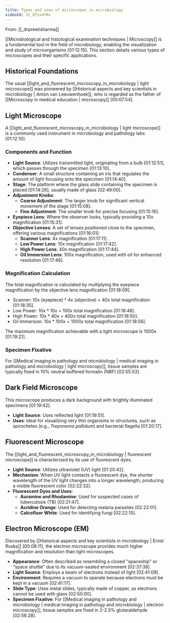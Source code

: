 ```yaml
---
title: Types and uses of microscopes in microbiology
videoId: J1_8Tzx47Rs
---
```


From: [[_drpreetisharma]] <br/> 

[[Microbiological and histological examination techniques | Microscopy]] is a fundamental tool in the field of microbiology, enabling the visualization and study of microorganisms <a class="yt-timestamp" data-t="01:12:15">[01:12:15]</a>. This section details various types of microscopes and their specific applications.

## Historical Foundations

The usual [[light_and_fluorescent_microscopy_in_microbiology | light microscope]] was pioneered by [[Historical aspects and key scientists in microbiology | Anton van Leeuwenhoek]], who is regarded as the father of [[Microscopy in medical education | microscopy]] <a class="yt-timestamp" data-t="00:07:54">[00:07:54]</a>.

## Light Microscope

A [[light_and_fluorescent_microscopy_in_microbiology | light microscope]] is a commonly used instrument in microbiology and pathology labs <a class="yt-timestamp" data-t="01:12:10">[01:12:10]</a>.

### Components and Function

*   **Light Source**: Utilizes transmitted light, originating from a bulb <a class="yt-timestamp" data-t="01:12:51">[01:12:51]</a>, which passes through the specimen <a class="yt-timestamp" data-t="01:13:10">[01:13:10]</a>.
*   **Condenser**: A small structure containing an iris that regulates the amount of light focusing onto the specimen <a class="yt-timestamp" data-t="01:14:40">[01:14:40]</a>.
*   **Stage**: The platform where the glass slide containing the specimen is placed <a class="yt-timestamp" data-t="01:14:26">[01:14:26]</a>, usually made of glass <a class="yt-timestamp" data-t="02:49:00">[02:49:00]</a>.
*   **Adjustment Knobs**:
    *   **Coarse Adjustment**: The larger knob for significant vertical movement of the stage <a class="yt-timestamp" data-t="01:15:08">[01:15:08]</a>.
    *   **Fine Adjustment**: The smaller knob for precise focusing <a class="yt-timestamp" data-t="01:15:16">[01:15:16]</a>.
*   **Eyepiece Lens**: Where the observer looks, typically providing a 10x magnification <a class="yt-timestamp" data-t="01:15:31">[01:15:31]</a>.
*   **Objective Lenses**: A set of lenses positioned close to the specimen, offering various magnifications <a class="yt-timestamp" data-t="01:16:01">[01:16:01]</a>:
    *   **Scanner Lens**: 4x magnification <a class="yt-timestamp" data-t="01:17:11">[01:17:11]</a>.
    *   **Low Power Lens**: 10x magnification <a class="yt-timestamp" data-t="01:17:42">[01:17:42]</a>.
    *   **High Power Lens**: 40x magnification <a class="yt-timestamp" data-t="01:17:44">[01:17:44]</a>.
    *   **Oil Immersion Lens**: 100x magnification, used with oil for enhanced resolution <a class="yt-timestamp" data-t="01:17:46">[01:17:46]</a>.

### Magnification Calculation

The total magnification is calculated by multiplying the eyepiece magnification by the objective lens magnification <a class="yt-timestamp" data-t="01:18:09">[01:18:09]</a>.

*   Scanner: 10x (eyepiece) * 4x (objective) = 40x total magnification <a class="yt-timestamp" data-t="01:18:35">[01:18:35]</a>.
*   Low Power: 10x * 10x = 100x total magnification <a class="yt-timestamp" data-t="01:18:48">[01:18:48]</a>.
*   High Power: 10x * 40x = 400x total magnification <a class="yt-timestamp" data-t="01:18:50">[01:18:50]</a>.
*   Oil Immersion: 10x * 100x = 1000x total magnification <a class="yt-timestamp" data-t="01:18:56">[01:18:56]</a>.

The maximum magnification achievable with a light microscope is 1000x <a class="yt-timestamp" data-t="01:19:21">[01:19:21]</a>.

### Specimen Fixative

For [[Medical imaging in pathology and microbiology | medical imaging in pathology and microbiology | light microscopy]], tissue samples are typically fixed in 10% neutral buffered formalin (NBF) <a class="yt-timestamp" data-t="02:55:53">[02:55:53]</a>.

## Dark Field Microscope

This microscope produces a dark background with brightly illuminated specimens <a class="yt-timestamp" data-t="01:19:42">[01:19:42]</a>.

*   **Light Source**: Uses reflected light <a class="yt-timestamp" data-t="01:19:51">[01:19:51]</a>.
*   **Uses**: Ideal for visualizing very thin organisms or structures, such as spirochetes (e.g., *Treponema pallidum*) and bacterial flagella <a class="yt-timestamp" data-t="01:20:17">[01:20:17]</a>.

## Fluorescent Microscope

The [[light_and_fluorescent_microscopy_in_microbiology | fluorescent microscope]] is characterized by its use of fluorescent dyes.

*   **Light Source**: Utilizes ultraviolet (UV) light <a class="yt-timestamp" data-t="01:20:42">[01:20:42]</a>.
*   **Mechanism**: When UV light contacts a fluorescent dye, the shorter wavelength of the UV light changes into a longer wavelength, producing a visible fluorescent color <a class="yt-timestamp" data-t="02:22:32">[02:22:32]</a>.
*   **Fluorescent Dyes and Uses**:
    *   **Auramine and Rhodamine**: Used for suspected cases of tuberculosis (TB) <a class="yt-timestamp" data-t="02:21:47">[02:21:47]</a>.
    *   **Acridine Orange**: Used for detecting malaria parasites <a class="yt-timestamp" data-t="02:22:01">[02:22:01]</a>.
    *   **Calcofluor White**: Used for identifying fungi <a class="yt-timestamp" data-t="02:22:15">[02:22:15]</a>.

## Electron Microscope (EM)

Discovered by [[Historical aspects and key scientists in microbiology | Ernst Ruska]] <a class="yt-timestamp" data-t="00:08:11">[00:08:11]</a>, the electron microscope provides much higher magnification and resolution than light microscopes.

*   **Appearance**: Often described as resembling a closed "spaceship" or "space shuttle" due to its vacuum-sealed environment <a class="yt-timestamp" data-t="02:37:38">[02:37:38]</a>.
*   **Light Source**: Employs a beam of electrons instead of light <a class="yt-timestamp" data-t="02:41:09">[02:41:09]</a>.
*   **Environment**: Requires a vacuum to operate because electrons must be kept in a vacuum <a class="yt-timestamp" data-t="02:41:17">[02:41:17]</a>.
*   **Slide Type**: Uses metal slides, typically made of copper, as electrons cannot be used with glass <a class="yt-timestamp" data-t="02:50:00">[02:50:00]</a>.
*   **Specimen Fixative**: For [[Medical imaging in pathology and microbiology | medical imaging in pathology and microbiology | electron microscopy]], tissue samples are fixed in 2-2.5% glutaraldehyde <a class="yt-timestamp" data-t="02:56:28">[02:56:28]</a>.